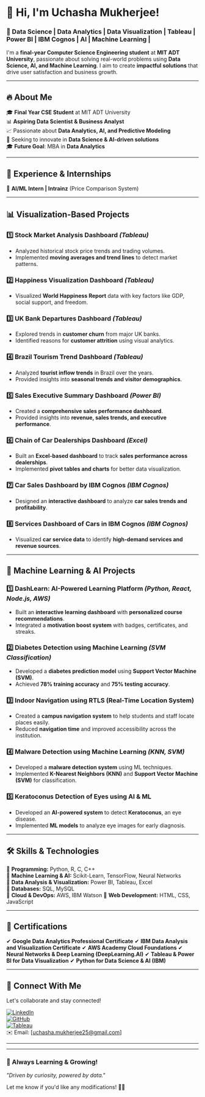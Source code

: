 # 👋 Hi, I'm Uchasha Mukherjee!  

### 🚀 Data Science | Data Analytics | Data Visualization | Tableau | Power BI | IBM Cognos | AI | Machine Learning |   

I'm a **final-year Computer Science Engineering student** at **MIT ADT University**, passionate about solving real-world problems using **Data Science, AI, and Machine Learning**. I aim to create **impactful solutions** that drive user satisfaction and business growth.  

---

## 🔥 About Me  
🎓 **Final Year CSE Student** at MIT ADT University  
📊 **Aspiring Data Scientist & Business Analyst**  
📈 Passionate about **Data Analytics, AI, and Predictive Modeling**  
🎯 Seeking to innovate in **Data Science & AI-driven solutions**  
🎓 **Future Goal**: MBA in **Data Analytics**  

---

## 💼 Experience & Internships
🔹 **AI/ML Intern | Intrainz** (Price Comparison System)

---

## 📊 Visualization-Based Projects  
### 1️⃣ **Stock Market Analysis Dashboard** *(Tableau)*  
- Analyzed historical stock price trends and trading volumes.  
- Implemented **moving averages and trend lines** to detect market patterns.  

### 2️⃣ **Happiness Visualization Dashboard** *(Tableau)*  
- Visualized **World Happiness Report** data with key factors like GDP, social support, and freedom.  

### 3️⃣ **UK Bank Departures Dashboard** *(Tableau)*  
- Explored trends in **customer churn** from major UK banks.  
- Identified reasons for **customer attrition** using visual analytics.  

### 4️⃣ **Brazil Tourism Trend Dashboard** *(Tableau)*  
- Analyzed **tourist inflow trends** in Brazil over the years.  
- Provided insights into **seasonal trends and visitor demographics**.  

### 5️⃣ **Sales Executive Summary Dashboard** *(Power BI)*  
- Created a **comprehensive sales performance dashboard**.  
- Provided insights into **revenue, sales trends, and executive performance**.  

### 6️⃣ **Chain of Car Dealerships Dashboard** *(Excel)*  
- Built an **Excel-based dashboard** to track **sales performance across dealerships**.  
- Implemented **pivot tables and charts** for better data visualization.  

### 7️⃣ **Car Sales Dashboard by IBM Cognos** *(IBM Cognos)*  
- Designed an **interactive dashboard** to analyze **car sales trends and profitability**.  

### 8️⃣ **Services Dashboard of Cars in IBM Cognos** *(IBM Cognos)*  
- Visualized **car service data** to identify **high-demand services and revenue sources**.  

---

## 🤖 Machine Learning & AI Projects  
### 1️⃣ **DashLearn: AI-Powered Learning Platform** *(Python, React, Node.js, AWS)*  
- Built an **interactive learning dashboard** with **personalized course recommendations**.  
- Integrated a **motivation boost system** with badges, certificates, and streaks.  

### 2️⃣ **Diabetes Detection using Machine Learning** *(SVM Classification)*  
- Developed a **diabetes prediction model** using **Support Vector Machine (SVM)**.  
- Achieved **78% training accuracy** and **75% testing accuracy**.  

### 3️⃣ **Indoor Navigation using RTLS (Real-Time Location System)**  
- Created a **campus navigation system** to help students and staff locate places easily.  
- Reduced **navigation time** and improved accessibility across the institution.  

### 4️⃣ **Malware Detection using Machine Learning** *(KNN, SVM)*  
- Developed a **malware detection system** using ML techniques.  
- Implemented **K-Nearest Neighbors (KNN)** and **Support Vector Machine (SVM)** for classification.  

### 5️⃣ **Keratoconus Detection of Eyes using AI & ML**  
- Developed an **AI-powered system** to detect **Keratoconus**, an eye disease.  
- Implemented **ML models** to analyze eye images for early diagnosis.  

---

## 🛠️ Skills & Technologies  
🔹 **Programming:** Python, R, C, C++  
🔹 **Machine Learning & AI:** Scikit-Learn, TensorFlow, Neural Networks  
🔹 **Data Analysis & Visualization:** Power BI, Tableau, Excel  
🔹 **Databases:** SQL, MySQL  
🔹 **Cloud & DevOps:** AWS, IBM Watson 
🔹 **Web Development:** HTML, CSS, JavaScript  

---


## 📜 Certifications
✔ **Google Data Analytics Professional Certificate**
✔ **IBM Data Analysis and Visualization Certificate**
✔ **AWS Academy Cloud Foundations**
✔ **Neural Networks & Deep Learning (DeepLearning.AI)**
✔ **Tableau & Power BI for Data Visualization**
✔ **Python for Data Science & AI (IBM)**

---
## 📡 Connect With Me  
Let's collaborate and stay connected!  

[![LinkedIn](https://img.shields.io/badge/LinkedIn-Uchasha%20Mukherjee-blue)](https://www.linkedin.com/in/uchasha-mukherjee-409939284/)  
[![GitHub](https://img.shields.io/badge/GitHub-Uchasha2825-black)](https://github.com/uchasha2825)  
[![Tableau](https://img.shields.io/badge/Tableau-Visualizations-orange)](https://public.tableau.com/app/profile/uchasha.mukherjee/vizzes)  
✉️ Email: [uchasha.mukherjee25@gmail.com]  

---

---

### 🚀 Always Learning & Growing!  
*"Driven by curiosity, powered by data."*  

Let me know if you'd like any modifications! 🚀🔥
